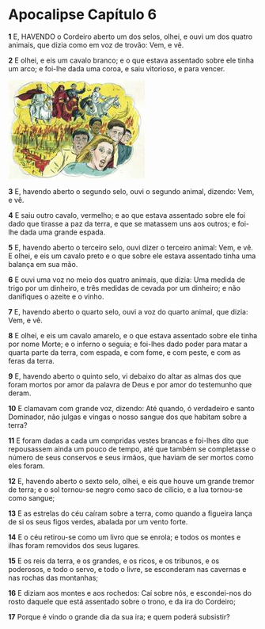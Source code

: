 # Apocalipse Capítulo 6

**1** 	E, HAVENDO o Cordeiro aberto um dos selos, olhei, e ouvi um dos quatro animais, que dizia como em voz de trovão: Vem, e vê.

**2** 	E olhei, e eis um cavalo branco; e o que estava assentado sobre ele tinha um arco; e foi-lhe dada uma coroa, e saiu vitorioso, e para vencer.

![](../Images/SweetPublishing/66-6-1.jpg) 

**3** 	E, havendo aberto o segundo selo, ouvi o segundo animal, dizendo: Vem, e vê.

**4** 	E saiu outro cavalo, vermelho; e ao que estava assentado sobre ele foi dado que tirasse a paz da terra, e que se matassem uns aos outros; e foi-lhe dada uma grande espada.

**5** 	E, havendo aberto o terceiro selo, ouvi dizer o terceiro animal: Vem, e vê. E olhei, e eis um cavalo preto e o que sobre ele estava assentado tinha uma balança em sua mão.

**6** 	E ouvi uma voz no meio dos quatro animais, que dizia: Uma medida de trigo por um dinheiro, e três medidas de cevada por um dinheiro; e não danifiques o azeite e o vinho.

**7** 	E, havendo aberto o quarto selo, ouvi a voz do quarto animal, que dizia: Vem, e vê.

**8** 	E olhei, e eis um cavalo amarelo, e o que estava assentado sobre ele tinha por nome Morte; e o inferno o seguia; e foi-lhes dado poder para matar a quarta parte da terra, com espada, e com fome, e com peste, e com as feras da terra.

**9** 	E, havendo aberto o quinto selo, vi debaixo do altar as almas dos que foram mortos por amor da palavra de Deus e por amor do testemunho que deram.

**10** 	E clamavam com grande voz, dizendo: Até quando, ó verdadeiro e santo Dominador, não julgas e vingas o nosso sangue dos que habitam sobre a terra?

**11** 	E foram dadas a cada um compridas vestes brancas e foi-lhes dito que repousassem ainda um pouco de tempo, até que também se completasse o número de seus conservos e seus irmãos, que haviam de ser mortos como eles foram.

**12** 	E, havendo aberto o sexto selo, olhei, e eis que houve um grande tremor de terra; e o sol tornou-se negro como saco de cilício, e a lua tornou-se como sangue;

**13** 	E as estrelas do céu caíram sobre a terra, como quando a figueira lança de si os seus figos verdes, abalada por um vento forte.

**14** 	E o céu retirou-se como um livro que se enrola; e todos os montes e ilhas foram removidos dos seus lugares.

**15** 	E os reis da terra, e os grandes, e os ricos, e os tribunos, e os poderosos, e todo o servo, e todo o livre, se esconderam nas cavernas e nas rochas das montanhas;

**16** 	E diziam aos montes e aos rochedos: Caí sobre nós, e escondei-nos do rosto daquele que está assentado sobre o trono, e da ira do Cordeiro;

**17** 	Porque é vindo o grande dia da sua ira; e quem poderá subsistir?

